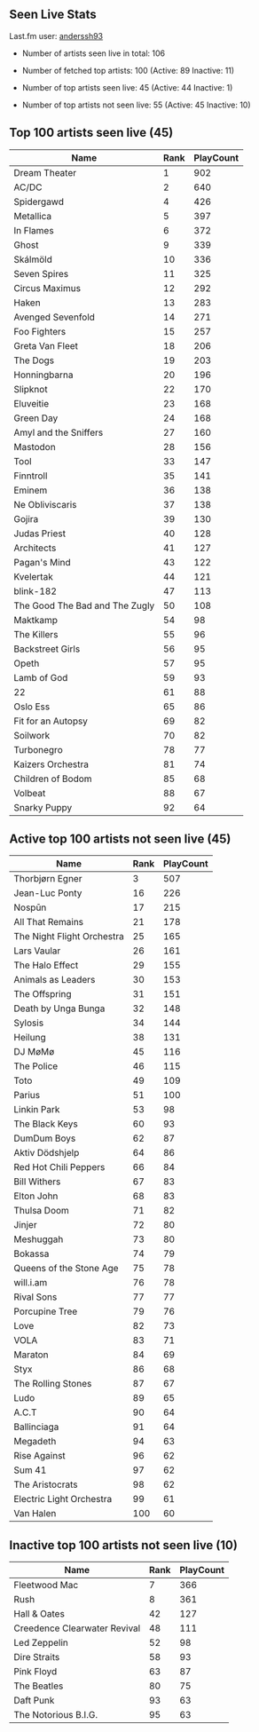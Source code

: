 ## Seen Live Stats

Last.fm user: [anderssh93](https://www.last.fm/user/anderssh93)

- Number of artists seen live in total: 106

- Number of fetched top artists: 100 (Active: 89 Inactive: 11)

- Number of top artists seen live: 45 (Active: 44 Inactive: 1)

- Number of top artists not seen live: 55 (Active: 45 Inactive: 10)

## Top 100 artists seen live (45)

Name                           | Rank | PlayCount
------------------------------ | ---- | ---------
Dream Theater                  | 1    | 902      
AC/DC                          | 2    | 640      
Spidergawd                     | 4    | 426      
Metallica                      | 5    | 397      
In Flames                      | 6    | 372      
Ghost                          | 9    | 339      
Skálmöld                       | 10   | 336      
Seven Spires                   | 11   | 325      
Circus Maximus                 | 12   | 292      
Haken                          | 13   | 283      
Avenged Sevenfold              | 14   | 271      
Foo Fighters                   | 15   | 257      
Greta Van Fleet                | 18   | 206      
The Dogs                       | 19   | 203      
Honningbarna                   | 20   | 196      
Slipknot                       | 22   | 170      
Eluveitie                      | 23   | 168      
Green Day                      | 24   | 168      
Amyl and the Sniffers          | 27   | 160      
Mastodon                       | 28   | 156      
Tool                           | 33   | 147      
Finntroll                      | 35   | 141      
Eminem                         | 36   | 138      
Ne Obliviscaris                | 37   | 138      
Gojira                         | 39   | 130      
Judas Priest                   | 40   | 128      
Architects                     | 41   | 127      
Pagan's Mind                   | 43   | 122      
Kvelertak                      | 44   | 121      
blink-182                      | 47   | 113      
The Good The Bad and The Zugly | 50   | 108      
Maktkamp                       | 54   | 98       
The Killers                    | 55   | 96       
Backstreet Girls               | 56   | 95       
Opeth                          | 57   | 95       
Lamb of God                    | 59   | 93       
22                             | 61   | 88       
Oslo Ess                       | 65   | 86       
Fit for an Autopsy             | 69   | 82       
Soilwork                       | 70   | 82       
Turbonegro                     | 78   | 77       
Kaizers Orchestra              | 81   | 74       
Children of Bodom              | 85   | 68       
Volbeat                        | 88   | 67       
Snarky Puppy                   | 92   | 64       

## Active top 100 artists not seen live (45)

Name                       | Rank | PlayCount
-------------------------- | ---- | ---------
Thorbjørn Egner            | 3    | 507      
Jean-Luc Ponty             | 16   | 226      
Nospūn                     | 17   | 215      
All That Remains           | 21   | 178      
The Night Flight Orchestra | 25   | 165      
Lars Vaular                | 26   | 161      
The Halo Effect            | 29   | 155      
Animals as Leaders         | 30   | 153      
The Offspring              | 31   | 151      
Death by Unga Bunga        | 32   | 148      
Sylosis                    | 34   | 144      
Heilung                    | 38   | 131      
DJ MøMø                    | 45   | 116      
The Police                 | 46   | 115      
Toto                       | 49   | 109      
Parius                     | 51   | 100      
Linkin Park                | 53   | 98       
The Black Keys             | 60   | 93       
DumDum Boys                | 62   | 87       
Aktiv Dödshjelp            | 64   | 86       
Red Hot Chili Peppers      | 66   | 84       
Bill Withers               | 67   | 83       
Elton John                 | 68   | 83       
Thulsa Doom                | 71   | 82       
Jinjer                     | 72   | 80       
Meshuggah                  | 73   | 80       
Bokassa                    | 74   | 79       
Queens of the Stone Age    | 75   | 78       
will.i.am                  | 76   | 78       
Rival Sons                 | 77   | 77       
Porcupine Tree             | 79   | 76       
Love                       | 82   | 73       
VOLA                       | 83   | 71       
Maraton                    | 84   | 69       
Styx                       | 86   | 68       
The Rolling Stones         | 87   | 67       
Ludo                       | 89   | 65       
A.C.T                      | 90   | 64       
Ballinciaga                | 91   | 64       
Megadeth                   | 94   | 63       
Rise Against               | 96   | 62       
Sum 41                     | 97   | 62       
The Aristocrats            | 98   | 62       
Electric Light Orchestra   | 99   | 61       
Van Halen                  | 100  | 60       

## Inactive top 100 artists not seen live (10)

Name                         | Rank | PlayCount
---------------------------- | ---- | ---------
Fleetwood Mac                | 7    | 366      
Rush                         | 8    | 361      
Hall & Oates                 | 42   | 127      
Creedence Clearwater Revival | 48   | 111      
Led Zeppelin                 | 52   | 98       
Dire Straits                 | 58   | 93       
Pink Floyd                   | 63   | 87       
The Beatles                  | 80   | 75       
Daft Punk                    | 93   | 63       
The Notorious B.I.G.         | 95   | 63       
